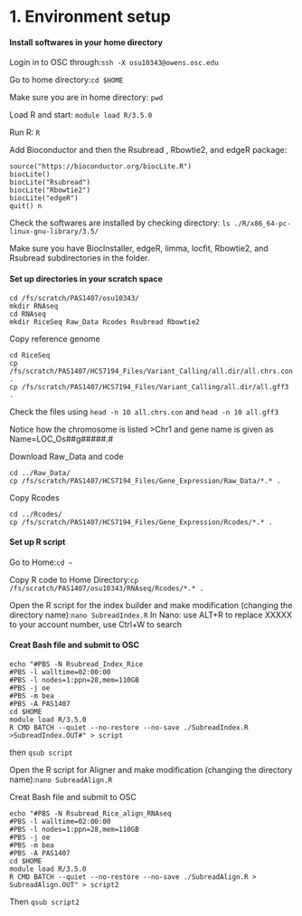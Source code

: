 # 1. Environment setup

#### **Install softwares in your home directory**

Login in to OSC through:```ssh -X osu10343@owens.osc.edu```

Go to home directory:```cd $HOME ```

Make sure you are in home directory: ```pwd ```

Load R and start: ```module load R/3.5.0```

Run R: ```R```

Add Bioconductor and then the Rsubread , Rbowtie2, and edgeR package:

```
source("https://bioconductor.org/biocLite.R")
biocLite()
biocLite("Rsubread")
biocLite("Rbowtie2")
biocLite("edgeR")
quit() n
```
Check the softwares are installed by checking directory: ```ls ./R/x86_64-pc-linux-gnu-library/3.5/```

Make sure you have BiocInstaller, edgeR, limma, locfit, Rbowtie2, and Rsubread subdirectories in the folder.

#### **Set up directories in your scratch space**

```
cd /fs/scratch/PAS1407/osu10343/
mkdir RNAseq
cd RNAseq
mkdir RiceSeq Raw_Data Rcodes Rsubread Rbowtie2
```

Copy reference genome

```
cd RiceSeq
cp /fs/scratch/PAS1407/HCS7194_Files/Variant_Calling/all.dir/all.chrs.con .
cp /fs/scratch/PAS1407/HCS7194_Files/Variant_Calling/all.dir/all.gff3 .
```

Check the files using ```head -n 10 all.chrs.con``` and ```head -n 10 all.gff3``` 

Notice how the chromosome is listed >Chr1 and gene name is given as Name=LOC_Os##g#####.#

Download Raw_Data and code

```
cd ../Raw_Data/
cp /fs/scratch/PAS1407/HCS7194_Files/Gene_Expression/Raw_Data/*.* .
```

Copy Rcodes

```
cd ../Rcodes/
cp /fs/scratch/PAS1407/HCS7194_Files/Gene_Expression/Rcodes/*.* .
```

#### **Set up R script**

Go to Home:```cd ~```

Copy R code to Home Directory:```cp /fs/scratch/PAS1407/osu10343/RNAseq/Rcodes/*.* .```

Open the R script for the index builder and make modification (changing the directory name):```nano SubreadIndex.R```
In Nano: use ALT+R to replace XXXXX to your account number, use Ctrl+W to search

#### **Creat Bash file and submit to OSC**

```
echo "#PBS -N Rsubread_Index_Rice
#PBS -l walltime=02:00:00
#PBS -l nodes=1:ppn=28,mem=110GB
#PBS -j oe
#PBS -m bea
#PBS -A PAS1407
cd $HOME
module load R/3.5.0
R CMD BATCH --quiet --no-restore --no-save ./SubreadIndex.R >SubreadIndex.OUT#" > script
```

then ```qsub script```

Open the R script for Aligner and make modification (changing the directory name):```nano SubreadAlign.R```

Creat Bash file and submit to OSC

```
echo "#PBS -N Rsubread_Rice_align_RNAseq
#PBS -l walltime=02:00:00
#PBS -l nodes=1:ppn=28,mem=110GB
#PBS -j oe
#PBS -m bea
#PBS -A PAS1407
cd $HOME
module load R/3.5.0
R CMD BATCH --quiet --no-restore --no-save ./SubreadAlign.R > SubreadAlign.OUT" > script2
```

Then ```qsub script2```
